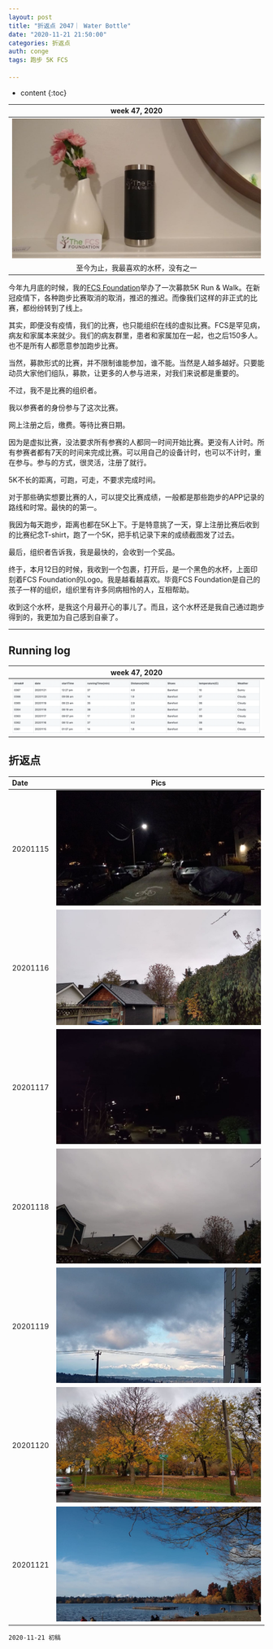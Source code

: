 ```yaml
---
layout: post
title: "折返点 2047｜ Water Bottle"
date: "2020-11-21 21:50:00"
categories: 折返点
auth: conge
tags: 跑步 5K FCS

---
```

* content
{:toc}


|week 47, 2020|
|:----:|
|![FCS_water_bottle](/assets/images/折返点/FCS_water_bottle.jpg)  |
|至今为止，我最喜欢的水杯，没有之一|

今年九月底的时候，我的[FCS Foundation](https://livingwithfcs.org)举办了一次募款5K Run & Walk。在新冠疫情下，各种跑步比赛取消的取消，推迟的推迟。而像我们这样的非正式的比赛，都纷纷转到了线上。

其实，即便没有疫情，我们的比赛，也只能组织在线的虚拟比赛。FCS是罕见病，病友和家属本来就少。我们的病友群里，患者和家属加在一起，也之后150多人。也不是所有人都愿意参加跑步比赛。

当然，募款形式的比赛，并不限制谁能参加，谁不能。当然是人越多越好。只要能动员大家他们组队，募款，让更多的人参与进来，对我们来说都是重要的。

不过，我不是比赛的组织者。

我以参赛者的身份参与了这次比赛。





网上注册之后，缴费。等待比赛日期。

因为是虚拟比赛，没法要求所有参赛的人都同一时间开始比赛。更没有人计时。所有参赛者都有7天的时间来完成比赛。可以用自己的设备计时，也可以不计时，重在参与。参与的方式，很灵活，注册了就行。

5K不长的距离，可跑，可走，不要求完成时间。

对于那些确实想要比赛的人，可以提交比赛成绩，一般都是那些跑步的APP记录的路线和时常。最快的的第一。

我因为每天跑步，距离也都在5K上下。于是特意挑了一天，穿上注册比赛后收到的比赛纪念T-shirt，跑了一个5K，把手机记录下来的成绩截图发了过去。

最后，组织者告诉我，我是最快的，会收到一个奖品。

终于，本月12日的时候，我收到一个包裹，打开后，是一个黑色的水杯，上面印刻着FCS Foundation的Logo。我是越看越喜欢。毕竟FCS Foundation是自己的孩子一样的组织，组织里有许多同病相怜的人，互相帮助。

收到这个水杯，是我这个月最开心的事儿了。而且，这个水杯还是我自己通过跑步得到的，我更加为自己感到自豪了。

-----

## Running log

|week 47, 2020|
|:----:|
|![Running log, week 47, 2020](/assets/images/折返点/2020_wk47.png)|


## 折返点

|Date|Pics|
|:----|:----:|
|20201115|![20201115.jpg](/assets/images/折返点/20201115.jpg)  |
|20201116|![20201116.jpg](/assets/images/折返点/20201116.jpg)  |
|20201117|![20201117.jpg](/assets/images/折返点/20201117.jpg)  |
|20201118|![20201118.jpg](/assets/images/折返点/20201118.jpg)  |
|20201119|![20201119.jpg](/assets/images/折返点/20201119.jpg)  |
|20201120|![20201120.jpg](/assets/images/折返点/20201120.jpg)  |
|20201121|![20201121.jpg](/assets/images/折返点/20201121.jpg)  |

```
2020-11-21 初稿
```